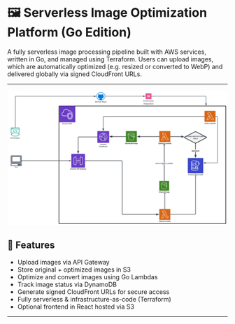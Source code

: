 # 🖼️ Serverless Image Optimization Platform (Go Edition)

A fully serverless image processing pipeline built with AWS services, written in Go, and managed using Terraform. Users can upload images, which are automatically optimized (e.g. resized or converted to WebP) and delivered globally via signed CloudFront URLs.

---

![alt text](<image optimiser.png>)

## 🚀 Features

- Upload images via API Gateway
- Store original + optimized images in S3
- Optimize and convert images using Go Lambdas
- Track image status via DynamoDB
- Generate signed CloudFront URLs for secure access
- Fully serverless & infrastructure-as-code (Terraform)
- Optional frontend in React hosted via S3

---





